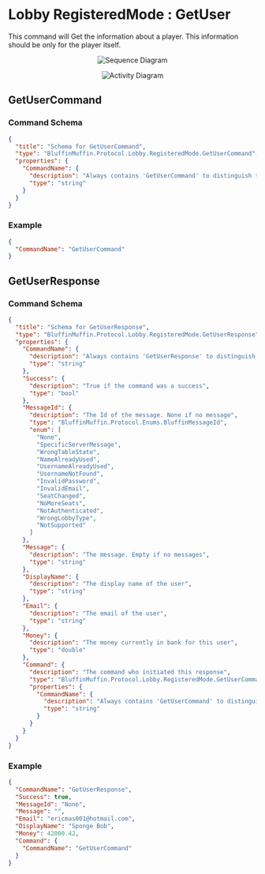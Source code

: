 # Lobby RegisteredMode : GetUser

This command will Get the information about a player. This information should be only for the player itself.

<p align=center><img src="https://github.com/Ericmas001/BluffinMuffin.Protocol/blob/develop/Documentation/Sequences/BluffinMuffin.Protocol.Lobby.RegisteredMode.GetUserCommand.png" alt="Sequence Diagram"></p>

<p align=center><img src="https://github.com/Ericmas001/BluffinMuffin.Protocol/blob/develop/Documentation/Activities/BluffinMuffin.Protocol.Lobby.RegisteredMode.GetUserCommand.png" alt="Activity Diagram"></p>

## GetUserCommand

### Command Schema

```json
{
  "title": "Schema for GetUserCommand",
  "type": "BluffinMuffin.Protocol.Lobby.RegisteredMode.GetUserCommand",
  "properties": {
    "CommandName": {
      "description": "Always contains 'GetUserCommand' to distinguish the command from others.",
      "type": "string"
    }
  }
}
```

### Example

```json
{
  "CommandName": "GetUserCommand"
}
```

## GetUserResponse

### Command Schema

```json
{
  "title": "Schema for GetUserResponse",
  "type": "BluffinMuffin.Protocol.Lobby.RegisteredMode.GetUserResponse",
  "properties": {
    "CommandName": {
      "description": "Always contains 'GetUserResponse' to distinguish the command from others.",
      "type": "string"
    },
    "Success": {
      "description": "True if the command was a success",
      "type": "bool"
    },
    "MessageId": {
      "description": "The Id of the message. None if no message",
      "type": "BluffinMuffin.Protocol.Enums.BluffinMessageId",
      "enum": [
        "None",
        "SpecificServerMessage",
        "WrongTableState",
        "NameAlreadyUsed",
        "UsernameAlreadyUsed",
        "UsernameNotFound",
        "InvalidPassword",
        "InvalidEmail",
        "SeatChanged",
        "NoMoreSeats",
        "NotAuthenticated",
        "WrongLobbyType",
        "NotSupported"
      ]
    },
    "Message": {
      "description": "The message. Empty if no messages",
      "type": "string"
    },
    "DisplayName": {
      "description": "The display name of the user",
      "type": "string"
    },
    "Email": {
      "description": "The email of the user",
      "type": "string"
    },
    "Money": {
      "description": "The money currently in bank for this user",
      "type": "double"
    },
    "Command": {
      "description": "The command who initiated this response",
      "type": "BluffinMuffin.Protocol.Lobby.RegisteredMode.GetUserCommand",
      "properties": {
        "CommandName": {
          "description": "Always contains 'GetUserCommand' to distinguish the command from others.",
          "type": "string"
        }
      }
    }
  }
}
```

### Example

```json
{
  "CommandName": "GetUserResponse",
  "Success": true,
  "MessageId": "None",
  "Message": "",
  "Email": "ericmas001@hotmail.com",
  "DisplayName": "Sponge Bob",
  "Money": 42000.42,
  "Command": {
    "CommandName": "GetUserCommand"
  }
}
```

